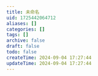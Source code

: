 ```yaml
---
title: 未命名
uid: 1725442064712
aliases: []
categories: []
tags: []
archive: false
draft: false
todo: false
createTime: 2024-09-04 17:27:44
updateTime: 2024-09-04 17:27:44
---
```

